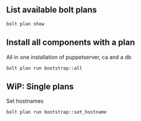 ## List available bolt plans

```
bolt plan show
```

## Install all components with a plan

All in one installation of puppetserver, ca and a db

```
bolt plan run bootstrap::all
```

## WiP: Single plans

Set hostnames

```
bolt plan run bootstrap::set_hostname
```
